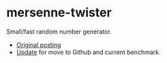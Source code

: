 mersenne-twister
================

Small/fast random number generator.

* [Original posting](http://bannister.us/weblog/2007/mersenne-twister-random-number-generator/)
* [Update](http://bannister.us/weblog/2015/example-mersenne-twister/) for move to Github and current benchmark.

